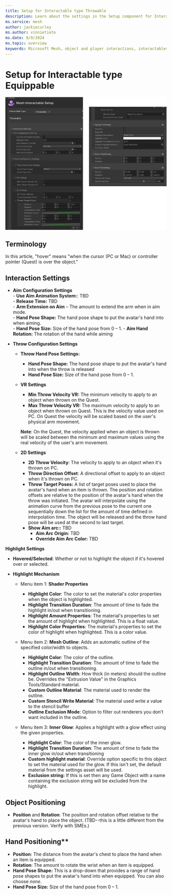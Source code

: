 ```yaml
---
title: Setup for Interactable type Throwable
description: Learn about the settings in the Setup component for Interactable type Throwable.
ms.service: mesh
author: jackiecurley
ms.author: vinnietieto
ms.date: 9/9/2024
ms.topic: overview
keywords: Microsoft Mesh, object and player interactions, interactables, manipulables, equippables, throwables, avatars, anchors, tethers, triggers, trigger volumes, grab, hold, throw, attach, Mesh emulator, emulator, Mesh Emulation, Basic, throwable
---
```


# Setup for Interactable type Equippable

![__________________](../../../../media/enhance-your-environment/object-player-interactions/interactable-types/005-interactable-setup-throwable.png)

## Terminology

In this article, "hover" means "when the cursor (PC or Mac) or controller pointer (Quest) is over the object."

## Interaction Settings

- **Aim Configuration Settings**  
        - **Use Aim Animation System:**: TBD  
        - **Release Time:** TBD  
        - **Arm Extension on Aim** – The amount to extend the arm when in aim mode.  
        - **Hand Pose Shape:** The hand pose shape to put the avatar's hand into when aiming.  
        - **Hand Pose Size:** Size of the hand pose from 0 – 1.
        - **Aim Hand Rotation:** The rotation of the hand while aiming  

- **Throw Configuration Settings**

    - **Throw Hand Pose Settings:**  
        - **Hand Pose Shape:** The hand pose shape to put the avatar's hand into when the throw is released  
        - **Hand Pose Size:** Size of the hand pose from 0 – 1.

    - **VR Settings**

        - **Min Throw Velocity VR:** The minimum velocity to apply to an object when thrown on the Quest.
        - **Max Throw Velocity VR:** The maximum velocity to apply to an object when thrown on Quest. This is the velocity value used on PC. On Quest the velocity will be scaled based on the user's physical arm movement.

        **Note**: On the Quest, the velocity applied when an object is thrown will be scaled between the minimum and maximum values using the real velocity of the user's arm movement.

    - **2D Settings**

        - **2D Throw Velocity**: The velocity to apply to an object when it's thrown on PC.
        - **Throw Direction Offset**: A directional offset to apply to an object when it's thrown on PC.
        - **Throw Target Poses:** A list of target poses used to place the avatar's hand when an item is thrown. The position and rotation offsets are relative to the position of the avatar's hand when the throw was initiated. The avatar will interpolate using the animation curve from the previous pose to the current one sequentially down the list for the amount of time defined in interpolation time. The object will be released and the throw hand pose will be used at the second to last target.
        - **Show Aim arc::** TBD  
            - **Aim Arc Origin:** TBD
            - **Override Aim Arc Color:** TBD

**Highlight Settings**

- **Hovered/Selected**: Whether or not to highlight the object if it's hovered over or selected.  

- **Highlight Mechanism**

    - Menu item 1: **Shader Properties**
        - **Highlight Color**: The color to set the material's color properties when the object is highlighted.
        - **Highlight Transition Duration**: The amount of time to fade the highlight in/out when transitioning.
        - **Highlight Amount Properties**: The material's properties to set the amount of highlight when highlighted. This is a float value.
        - **Highlight Color Properties**: The material's properties to set the color of highlight when highlighted. This is a color value.

    - Menu item 2: **Mesh Outline**: Adds an automatic outline of the specified color/width to objects.
        
        - **Highlight Color**: The color of the outline.
        - **Highlight Transition Duration**: The amount of time to fade the outline in/out when transitioning.
        - **Highlight Outline Width**: How thick (in meters) should the outline be. Overrides the "Extrusion Value" in the Graphics Tools/Standard material.
        - **Custom Outline Material**: The material used to render the outline.
        - **Custom Stencil Write Material**: The material used write a value to the stencil buffer
        - **Outline Exclusion Mode**: Option to filter out renderers you don’t want included in the outline.

    - Menu item 3: **Inner Glow**: Applies a highlight with a glow effect using the given properties.

        - **Highlight Color**: The color of the inner glow.
        - **Highlight Transition Duration**: The amount of time to fade the inner glow in/out when transitioning
        - **Custom highlight material**: Override option specific to this object to set the material used for the glow. If this isn't set, the default material from the settings asset will be used.
        -  **Exclusion string:** If this is set then any Game Object with a name containing the exclusion string will be excluded from the highlight.

## Object Positioning

- **Position** and **Rotation**: The position and rotation offset relative to the avatar's hand to place the object. (TBD--this is a little different from the previous version. Verify with SMEs.)

## Hand Positioning**

- **Position**: The distance from the avatar's chest to place the hand when an item is equipped.  
- **Rotation**: The amount to rotate the wrist when an item is equipped.  
- **Hand Pose Shape:** This is a drop-down that provides a range of hand pose shapes to put the avatar's hand into when equipped. You can also choose *none*.
- **Hand Pose Size:** Size of the hand pose from 0 – 1.  
